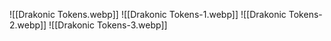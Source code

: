 ![[Drakonic Tokens.webp]]
![[Drakonic Tokens-1.webp]]
![[Drakonic Tokens-2.webp]]
![[Drakonic Tokens-3.webp]]